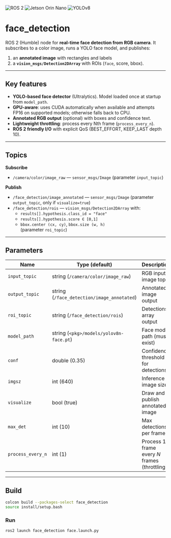 ![ROS 2](https://img.shields.io/badge/ROS2-Humble-blue)
![Jetson Orin Nano](https://img.shields.io/badge/Jetson-Orin%20Nano-green)
![YOLOv8](https://img.shields.io/badge/YOLOv8-blue)

# face_detection

ROS 2 (Humble) node for **real-time face detection from RGB camera**. It subscribes to a color image, runs a YOLO face model, and publishes:
1) an **annotated image** with rectangles and labels 
2) a **`vision_msgs/Detection2DArray`** with ROIs (`face`, score, bbox).

---

## Key features
- **YOLO-based face detector** (Ultralytics). Model loaded once at startup from `model_path`.  
- **GPU-aware**: uses CUDA automatically when available and attempts FP16 on supported models; otherwise falls back to CPU.  
- **Annotated RGB output** (optional) with boxes and confidence text.  
- **Lightweight throttling**: process every Nth frame (`process_every_n`).  
- **ROS 2 friendly I/O** with explicit QoS (BEST_EFFORT, KEEP_LAST depth 10).

---

## Topics

**Subscribe**
- `/camera/color/image_raw` — `sensor_msgs/Image` (parameter `input_topic`)

**Publish**
- `/face_detection/image_annotated` — `sensor_msgs/Image` (parameter `output_topic`, only if `visualize=true`)  
- `/face_detection/rois` — `vision_msgs/Detection2DArray` with:  
  - `results[].hypothesis.class_id = "face"`  
  - `results[].hypothesis.score ∈ [0,1]`  
  - `bbox.center (cx, cy)`, `bbox.size (w, h)`  
  (parameter `roi_topic`)

---

## Parameters

| Name | Type (default) | Description |
|---|---|---|
| `input_topic` | string (`/camera/color/image_raw`) | RGB input image topic |
| `output_topic` | string (`/face_detection/image_annotated`) | Annotated image output |
| `roi_topic` | string (`/face_detection/rois`) | Detections array output |
| `model_path` | string (`<pkg>/models/yolov8n-face.pt`) | Face model path (must exist) |
| `conf` | double (0.35) | Confidence threshold for detections |
| `imgsz` | int (640) | Inference image size |
| `visualize` | bool (true) | Draw and publish annotated image |
| `max_det` | int (10) | Max detections per frame |
| `process_every_n` | int (1) | Process 1 frame every *N* frames (throttling) |

---

## Build

```bash
colcon build --packages-select face_detection
source install/setup.bash
```

### Run
```bash
ros2 launch face_detection face.launch.py
```


